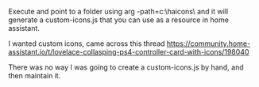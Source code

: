 Execute and point to a folder using arg -path=c:\haicons\ and it will generate a custom-icons.js that you can use as a resource in home assistant.


I wanted custom icons, came across this thread https://community.home-assistant.io/t/lovelace-collasping-ps4-controller-card-with-icons/198040

There was no way I was going to create a custom-icons.js by hand, and then maintain it.